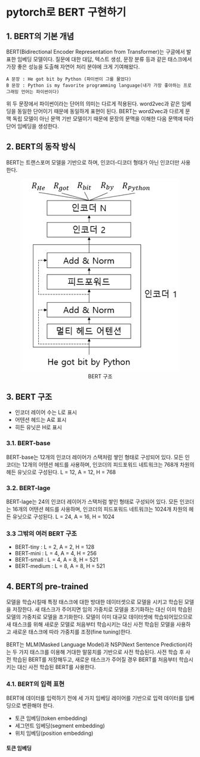# pytorch로 BERT 구현하기

## 1. BERT의 기본 개념
BERT(Bidirectional Encoder Representation from Transformer)는 구글에서 발표한 임베딩 모델이다. 질문에 대한 대답, 텍스트 생성, 문장 분류 등과 같은 태스크에서 가장 좋은 성능을 도출해 자연어 처리 분야에 크게 기여해왔다.

```
A 문장 : He got bit by Python (파이썬이 그를 물었다)
B 문장 : Python is my favorite programming language(내가 가장 좋아하는 프로그래밍 언어는 파이썬이다)
```

위 두 문장에서 파이썬이라는 단어의 의미는 다르게 적용된다. word2vec과 같은 임베딩을 동일한 단어이기 때문에 동일하게 표현이 된다. BERT는 word2vec과 다르게 문맥 독립 모델이 아닌 문맥 기반 모델이기 때문에 문장의 문맥을 이해한 다음 문맥에 따라 단어 임베딩을 생성한다.

## 2. BERT의 동작 방식
BERT는 트랜스포머 모델을 기반으로 하며, 인코더-디코더 형태가 아닌 인코더만 사용한다.
<figure align="center">
  <img src="./images/bert_architecture.png" title="BERT 구조"/>
  <figcaption>BERT 구조</figcaption>
</figure>

## 3. BERT 구조
- 인코더 레이어 수는 L로 표시
- 어텐션 헤드는 A로 표시
- 히든 유닛은 H로 표시

### 3.1. BERT-base
BERT-base는 12개의 인코더 레이어가 스택처럼 쌓인 형태로 구성되어 있다. 모든 인코더는 12개의 어텐션 헤드를 사용하며, 인코더의 피드포워드 네트워크는 768개 차원의 헤든 유닛으로 구성된다.
L = 12, A = 12, H = 768

### 3.2. BERT-lage
BERT-lage는 24의 인코더 레이어가 스택처럼 쌓인 형태로 구성되어 있다. 모든 인코더는 16개의 어텐션 헤드를 사용하며, 인코더의 피드포워드 네트워크는 1024개 차원의 헤든 유닛으로 구성된다.
L = 24, A = 16, H = 1024

### 3.3 그밖의 여러 BERT 구조
- BERT-tiny : L = 2, A = 2, H = 128
- BERT-mini : L = 4, A = 4, H = 256
- BERT-small : L = 4, A = 8, H = 521
- BERT-medium : L = 8, A = 8, H = 521

## 4. BERT의 pre-trained
모델을 학습시킬때 특정 태스크에 대한 방대한 데이터셋으로 모델을 시키고 학습된 모델을 저장한다. 새 태스크가 주어지면 임의 가중치로 모델을 초기화하는 대신 이미 학습된 모델의 가중치로 모델을 초기화한다. 모델이 이미 대규모 데이터셋에 학습되어있으므로 새 태스크를 위해 새로운 모델로 처음부터 학습시키는 대신 사전 학습된 모델을 사용하고 새로운 태스크에 따라 가중치를 조정(fine tuning)한다.

BERT는 MLM(Masked Language Model)과 NSP(Next Sentence Prediction)라는 두 가지 태스크를 이용해 거대한 말뭉치를 기반으로 사전 학습된다. 사전 학습 후 사전 학습된 BERT를 저장해두고, 새로운 태스크가 주어질 경우 BERT를 처음부터 학습시키는 대신 사전 학습된 BERT를 사용한다.

### 4.1. BERT의 입력 표현
BERT에 데이터를 입력하기 전에 세 가지 임베딩 레이어를 기반으로 입력 데이터를 임베딩으로 변환해야 한다.
- 토큰 임베딩(token embedding)
- 세그먼트 임베딩(segment embedding)
- 위치 임베딩(position embedding)

#### 토큰 임베딩